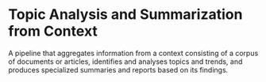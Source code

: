 # Topic Analysis and Summarization from Context

A pipeline that aggregates information from a context consisting of a corpus of documents or articles, identifies and analyses topics and trends, and produces specialized summaries and reports based on its findings. 
